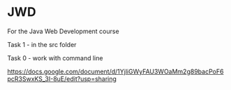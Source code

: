 # JWD
For the Java Web Development course

Task 1 - in the src folder

Task 0 - work with command line

https://docs.google.com/document/d/1YjliGWyFAU3WOaMm2g89bacPoF6pcR3SwxKS_3I-8uE/edit?usp=sharing
